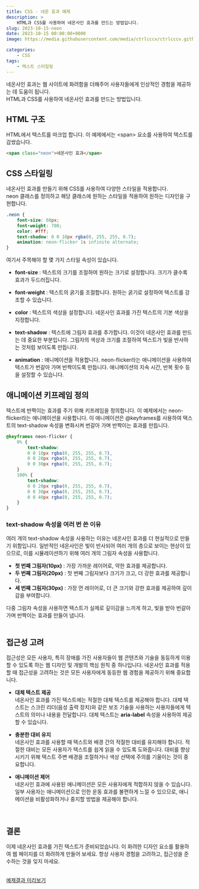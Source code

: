 ```yaml
---
title: CSS - 네온 효과 예제
description: >  
    HTML과 CSS를 사용하여 네온사인 효과를 만드는 방법입니다.
slug: 2023-10-15-neon
date: 2023-10-15 00:00:00+0000
image: https://media.githubusercontent.com/media/ctrlcccv/ctrlcccv.github.io/master/assets/img/post/2023-10-15-neon.webp

categories:
    - CSS
tags:
    - 텍스트 스타일링
---
```

네온사인 효과는 웹 사이트에 화려함을 더해주어 사용자들에게 인상적인 경험을 제공하는 데 도움이 됩니다.   
HTML과 CSS를 사용하여 네온사인 효과를 만드는 방법입니다.
<br>

## HTML 구조
HTML에서 텍스트를 마크업 합니다. 이 예제에서는 &lt;span&gt; 요소를 사용하여 텍스트를 감쌌습니다.
```html
<span class="neon">네온사인 효과</span>
```

## CSS 스타일링 
네온사인 효과를 만들기 위해 CSS를 사용하여 다양한 스타일을 적용합니다.   
neon 클래스를 정의하고 해당 클래스에 원하는 스타일을 적용하여 원하는 디자인을 구현합니다.
```css
.neon { 
    font-size: 60px; 
    font-weight: 700; 
    color: #fff; 
    text-shadow: 0 0 10px rgba(0, 255, 255, 0.7); 
    animation: neon-flicker 1s infinite alternate;
} 
```
여기서 주목해야 할 몇 가지 스타일 속성이 있습니다. 

* **font-size** : 텍스트의 크기를 조절하여 원하는 크기로 설정합니다. 크기가 클수록 효과가 두드러집니다.  

* **font-weight** : 텍스트의 굵기를 조절합니다. 원하는 굵기로 설정하여 텍스트를 강조할 수 있습니다.  

* **color** : 텍스트의 색상을 설정합니다. 네온사인 효과를 가진 텍스트의 기본 색상을 지정합니다.  

* **text-shadow** : 텍스트에 그림자 효과를 추가합니다. 이것이 네온사인 효과를 만드는 데 중요한 부분입니다. 그림자의 색상과 크기를 조절하여 텍스트가 빛을 반사하는 것처럼 보이도록 만듭니다.  

* **animation** : 애니메이션을 적용합니다. neon-flicker라는 애니메이션을 사용하여 텍스트가 번갈아 가며 반짝이도록 만듭니다. 애니메이션의 지속 시간, 반복 횟수 등을 설정할 수 있습니다.  

<script async src="https://pagead2.googlesyndication.com/pagead/js/adsbygoogle.js?client=ca-pub-8535540836842352" crossorigin="anonymous"></script>
<ins class="adsbygoogle"
     style="display:block; text-align:center;"
     data-ad-layout="in-article"
     data-ad-format="fluid"
     data-ad-client="ca-pub-8535540836842352"
     data-ad-slot="2974559225"></ins>
<script>
     (adsbygoogle = window.adsbygoogle || []).push({});
</script>

## 애니메이션 키프레임 정의
텍스트에 반짝이는 효과를 주기 위해 키프레임을 정의합니다. 이 예제에서는 neon-flicker라는 애니메이션을 사용합니다. 이 애니메이션은 @keyframes를 사용하여 텍스트의 text-shadow 속성을 변화시켜 번갈아 가며 반짝이는 효과를 만듭니다.
```css
@keyframes neon-flicker {
    0% {
        text-shadow: 
        0 0 10px rgba(0, 255, 255, 0.7), 
        0 0 20px rgba(0, 255, 255, 0.7), 
        0 0 30px rgba(0, 255, 255, 0.7);
    }
    100% {
        text-shadow: 
        0 0 20px rgba(0, 255, 255, 0.7), 
        0 0 30px rgba(0, 255, 255, 0.7), 
        0 0 40px rgba(0, 255, 255, 0.7);
    }
}
```


### text-shadow 속성을 여러 번 쓴 이유

여러 개의 text-shadow 속성을 사용하는 이유는 네온사인 효과를 더 현실적으로 만들기 위함입니다. 일반적인 네온사인은 빛이 반사되어 여러 개의 층으로 보이는 현상이 있으므로, 이를 시뮬레이션하기 위해 여러 개의 그림자 속성을 사용합니다.

* **첫 번째 그림자(10px)** : 가장 가까운 레이어로, 약한 효과를 제공합니다.
* **두 번째 그림자(20px)** : 첫 번째 그림자보다 크기가 크고, 더 강한 효과를 제공합니다.
* **세 번째 그림자(30px)** : 가장 먼 레이어로, 더 큰 크기와 강한 효과를 제공하여 깊이감을 부여합니다.  

다중 그림자 속성을 사용하면 텍스트가 실제로 깊이감을 느끼게 하고, 빛을 받아 번갈아 가며 반짝이는 효과를 만들어 냅니다.  
<br>

## 접근성 고려
접근성은 모든 사용자, 특히 장애를 가진 사용자들이 웹 콘텐츠와 기술을 동등하게 이용할 수 있도록 하는 웹 디자인 및 개발의 핵심 원칙 중 하나입니다. 네온사인 효과를 적용할 때 접근성을 고려하는 것은 모든 사용자에게 동등한 웹 경험을 제공하기 위해 중요합니다.  

* **대체 텍스트 제공**    
네온사인 효과를 가진 텍스트에는 적절한 대체 텍스트를 제공해야 합니다. 대체 텍스트는 스크린 리더(음성 출력 장치)와 같은 보조 기술을 사용하는 사용자들에게 텍스트의 의미나 내용을 전달합니다. 대체 텍스트는 **aria-label** 속성을 사용하여 제공할 수 있습니다.  

* **충분한 대비 유지**  
네온사인 효과를 사용할 때 텍스트와 배경 간의 적절한 대비를 유지해야 합니다. 적절한 대비는 모든 사용자가 텍스트를 쉽게 읽을 수 있도록 도와줍니다. 대비를 향상시키기 위해 텍스트 주변 배경을 조절하거나 색상 선택에 주의를 기울이는 것이 중요합니다.  

* **애니메이션 제어**  
네온사인 효과에 사용된 애니메이션은 모든 사용자에게 적합하지 않을 수 있습니다. 일부 사용자는 애니메이션으로 인한 운동 효과를 불편하게 느낄 수 있으므로, 애니메이션을 비활성화하거나 중지할 방법을 제공해야 합니다.  
<br>

## 결론
이제 네온사인 효과를 가진 텍스트가 준비되었습니다. 이 화려한 디자인 요소를 활용하여 웹 페이지를 더 화려하게 만들어 보세요. 항상 사용자 경험을 고려하고, 접근성을 준수하는 것을 잊지 마세요.   
<br>

<div class="btn_wrap">
    <a href="https://ctrlcccv.github.io/ctrlcccv-demo/2023-10-15-neon/">예제결과 미리보기</a>
</div>